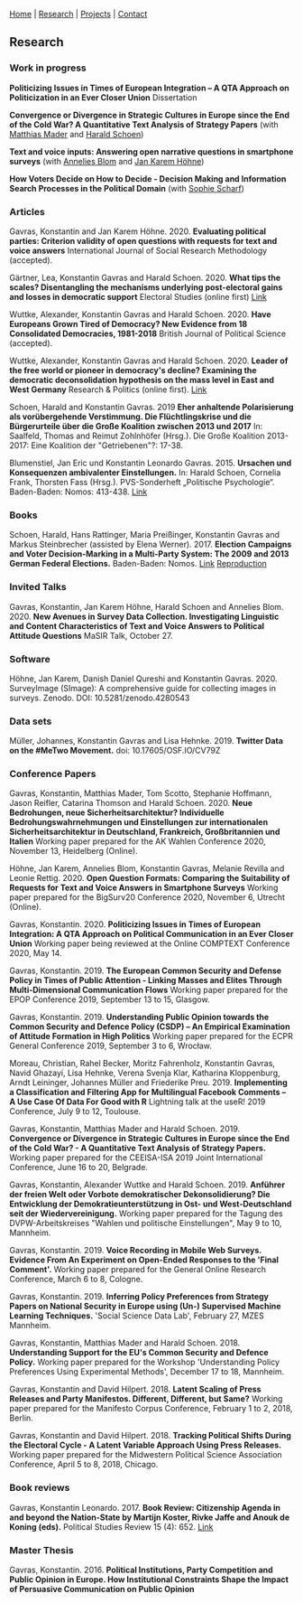 [Home](https://kostagav.github.io/) | [Research](https://kostagav.github.io/research) | [Projects](https://kostagav.github.io/projects) | [Contact](https://kostagav.github.io/contact)

## Research

### Work in progress

**Politicizing Issues in Times of European Integration – A QTA Approach on Politicization in an Ever Closer Union** Dissertation

**Convergence or Divergence in Strategic Cultures in Europe since the End of the Cold War? A Quantitative Text Analysis of Strategy Papers** (with [Matthias Mader](https://www.sowi.uni-mannheim.de/schoen/team/akademische-mitarbeiterinnen-und-mitarbeiter/mader-matthias-dr/) and [Harald Schoen](http://lspwpp.sowi.uni-mannheim.de/team/lehrstuhlinhaber/))

**Text and voice inputs: Answering open narrative questions in smartphone surveys** (with [Annelies Blom](https://www.sowi.uni-mannheim.de/blom/) and [Jan Karem Höhne](https://reforms.uni-mannheim.de/internet_panel/Team/hoehne_jan/))

**How Voters Decide on How to Decide - Decision Making and Information Search Processes in the Political Domain** (with [Sophie Scharf](http://cognition.uni-mannheim.de/mitarbeiter/m_sc_sophie_scharf/))


### Articles

Gavras, Konstantin and Jan Karem Höhne. 2020. **Evaluating political parties: Criterion validity of open questions with requests for text and voice answers** International Journal of Social Research Methodology (accepted).

Gärtner, Lea, Konstantin Gavras and Harald Schoen. 2020. **What tips the scales? Disentangling the mechanisms underlying post-electoral gains and losses in democratic support** Electoral Studies (online first) [Link](https://www.sciencedirect.com/science/article/abs/pii/S0261379420300937)

Wuttke, Alexander, Konstantin Gavras and Harald Schoen. 2020. **Have Europeans Grown Tired of Democracy? New Evidence from 18 Consolidated Democracies, 1981-2018** British Journal of Political Science (accepted).

Wuttke, Alexander, Konstantin Gavras and Harald Schoen. 2020. **Leader of the free world or pioneer in democracy's decline? Examining the democratic deconsolidation hypothesis on the mass level in East and West Germany** Research & Politics (online first). [Link](https://journals.sagepub.com/doi/full/10.1177/2053168019900822)

Schoen, Harald and Konstantin Gavras. 2019 **Eher anhaltende Polarisierung als vorübergehende Verstimmung. Die Flüchtlingskrise und die Bürgerurteile über die Große Koalition zwischen 2013 und 2017** In: Saalfeld, Thomas and Reimut Zohlnhöfer (Hrsg.). Die Große Koalition 2013-2017: Eine Koalition der "Getriebenen"?: 17-38.

Blumenstiel, Jan Eric und Konstantin Leonardo Gavras. 2015. **Ursachen und Konsequenzen ambivalenter Einstellungen.** In: Harald Schoen, Cornelia Frank, Thorsten Fass (Hrsg.). PVS-Sonderheft „Politische Psychologie“. Baden-Baden: Nomos: 413-438. [Link](https://www.nomos-elibrary.de/10.5771/9783845273228/election-campaigns-and-voter-decision-making-in-a-multi-party-system) 

### Books

Schoen, Harald, Hans Rattinger, Maria Preißinger, Konstantin Gavras and  Markus  Steinbrecher (assisted by Elena Werner). 2017. **Election Campaigns and Voter Decision-Marking in a Multi-Party System: The 2009 and 2013 German Federal Elections.** Baden-Baden: Nomos. [Link](https://www.nomos-elibrary.de/10.5771/9783845254418-418/ursachen-und-konsequenzen-ambivalenter-einstellungen) [Reproduction](http://lspwpp.sowi.uni-mannheim.de/team/lehrstuhlinhaber/Monographien/Reproduction.zip)

### Invited Talks
Gavras, Konstantin, Jan Karem Höhne, Harald Schoen and Annelies Blom. 2020. **New Avenues in Survey Data Collection. Investigating Linguistic and Content Characteristics of Text and Voice Answers to Political Attitude Questions** MaSIR Talk, October 27.

### Software
Höhne, Jan Karem, Danish Daniel Qureshi and Konstantin Gavras. 2020. SurveyImage (SImage): A comprehensive guide for collecting images in surveys. Zenodo. DOI: 10.5281/zenodo.4280543

### Data sets

Müller, Johannes, Konstantin Gavras and Lisa Hehnke. 2019. **Twitter Data on the #MeTwo Movement.** doi: 10.17605/OSF.IO/CV79Z

### Conference Papers

Gavras, Konstantin, Matthias Mader, Tom Scotto, Stephanie Hoffmann, Jason Reifler, Catarina Thomson and Harald Schoen. 2020. **Neue Bedrohungen, neue Sicherheitsarchitektur? Individuelle Bedrohungswahrnehmungen und Einstellungen zur internationalen Sicherheitsarchitektur in Deutschland, Frankreich, Großbritannien und Italien** Working paper prepared for the AK Wahlen Conference 2020, November 13, Heidelberg (Online).

Höhne, Jan Karem, Annelies Blom, Konstantin Gavras, Melanie Revilla and Leonie Rettig. 2020. **Open Question Formats: Comparing the Suitability of Requests for Text and Voice Answers in Smartphone Surveys** Working paper prepared for the BigSurv20 Conference 2020, November 6, Utrecht (Online).

Gavras, Konstantin. 2020. **Politicizing Issues in Times of European Integration: A QTA Approach on Political Communication in an Ever Closer Union** Working paper being reviewed at the Online COMPTEXT Conference 2020, May 14.

Gavras, Konstantin. 2019. **The European Common Security and Defense Policy in Times of Public Attention - Linking Masses and Elites Through Multi-Dimensional Communication Flows** Working paper prepared for the EPOP Conference 2019, September 13 to 15, Glasgow.

Gavras, Konstantin. 2019. **Understanding Public Opinion towards the Common Security and Defence Policy (CSDP) – An Empirical Examination of Attitude Formation in High Politics** Working paper prepared for the ECPR General Conference 2019, September 3 to 6, Wrocław.

Moreau, Christian, Rahel Becker, Moritz Fahrenholz, Konstantin Gavras, Navid Ghazayi, Lisa Hehnke, Verena Svenja Klar, Katharina Kloppenburg, Arndt Leininger, Johannes Müller and Friederike Preu. 2019. **Implementing a Classification and Filtering App for Multilingual Facebook Comments – A Use Case Of Data For Good with R** Lightning talk at the useR! 2019 Conference, July 9 to 12, Toulouse.

Gavras, Konstantin, Matthias Mader and Harald Schoen. 2019. **Convergence or Divergence in Strategic Cultures in Europe since the End of the Cold War? - A Quantitative Text Analysis of Strategy Papers.** Working paper prepared for the CEEISA-ISA 2019 Joint International Conference, June 16 to 20, Belgrade.

Gavras, Konstantin, Alexander Wuttke and Harald Schoen. 2019. **Anführer der freien Welt oder Vorbote demokratischer Dekonsolidierung? Die Entwicklung der Demokratieunterstützung in Ost- und West-Deutschland seit der Wiedervereinigung.** Working paper prepared for the Tagung des DVPW-Arbeitskreises "Wahlen und politische Einstellungen", May 9 to 10, Mannheim.

Gavras, Konstantin. 2019. **Voice Recording in Mobile Web Surveys. Evidence From An Experiment on Open-Ended Responses to the 'Final Comment'.** Working paper prepared for the General Online Research Conference, March 6 to 8, Cologne.

Gavras, Konstantin. 2019. **Inferring Policy Preferences from Strategy Papers on National Security in Europe using (Un-) Supervised Machine Learning Techniques.** 'Social Science Data Lab', February 27, MZES Mannheim.

Gavras, Konstantin, Matthias Mader and Harald Schoen. 2018. **Understanding Support for the EU's Common Security and Defence Policy.** Working paper prepared for the Workshop 'Understanding Policy Preferences Using Experimental Methods', December 17 to 18, Mannheim.

Gavras, Konstantin and David Hilpert. 2018. **Latent Scaling of Press Releases and Party Manifestos. Different, Different, but Same?** Working paper prepared for the Manifesto Corpus Conference, February 1 to 2, 2018, Berlin. 

Gavras, Konstantin and David Hilpert. 2018. **Tracking Political Shifts During the Electoral Cycle - A Latent Variable Approach Using Press Releases.** Working paper prepared for the Midwestern Political Science Association Conference, April 5 to 8, 2018, Chicago.

### Book reviews

Gavras, Konstantin Leonardo. 2017. **Book Review: Citizenship Agenda in and beyond the Nation-State by Martijn Koster, Rivke Jaffe and Anouk de Koning (eds).** Political Studies Review 15 (4): 652. [Link](http://journals.sagepub.com/doi/abs/10.1177/1478929917720411)

### Master Thesis

Gavras, Konstantin. 2016. **Political Institutions, Party Competition and Public Opinion in Europe. How Institutional Constraints Shape the Impact of Persuasive Communication on Public Opinion**

